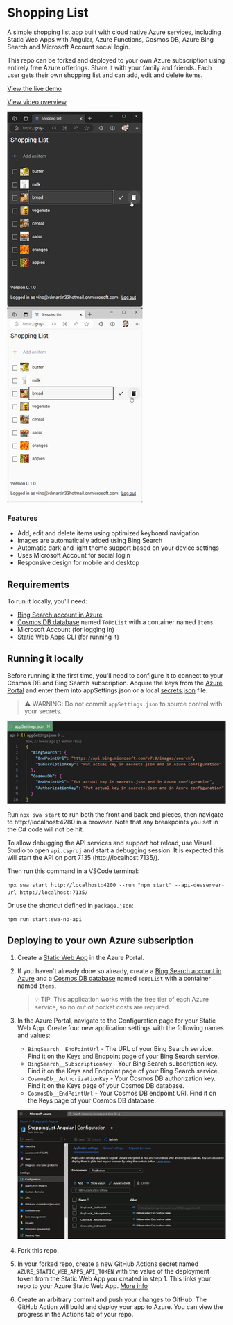 # Shopping List

A simple shopping list app built with cloud native Azure services, including Static Web Apps with Angular, Azure Functions,
Cosmos DB, Azure Bing Search and Microsoft Account social login.

This repo can be forked and deployed to your own Azure subscription using entirely free Azure offerings. Share it with
your family and friends. Each user gets their own shopping list and can add, edit and delete items.

[View the live demo](https://gray-mushroom-02481ed10.4.azurestaticapps.net/list)

[View video overview](https://youtu.be/6DAEaxzlybw?si=ejPLThNC9wCBBhSr)

![Shopping List main screen, dark theme](readme-images/sl-1.jpg)&nbsp;&nbsp;&nbsp;&nbsp;&nbsp;&nbsp;
![Shopping List main screen, light theme](readme-images/sl-light-1.jpg)

### Features

- Add, edit and delete items using optimized keyboard navigation
- Images are automatically added using Bing Search
- Automatic dark and light theme support based on your device settings
- Uses Microsoft Account for social login
- Responsive design for mobile and desktop

## Requirements

To run it locally, you'll need:

- [Bing Search account in Azure](https://www.microsoft.com/en-us/bing/apis/bing-web-search-api)
- [Cosmos DB database](https://learn.microsoft.com/en-us/azure/cosmos-db/nosql/quickstart-portal)
  named `ToDoList` with a container named `Items`
- Microsoft Account (for logging in)
- [Static Web Apps CLI](https://azure.github.io/static-web-apps-cli/) (for running it)

## Running it locally

Before running it the first time, you'll need to configure it to connect to your Cosmos DB and Bing Search subscription.
Acquire the keys from the [Azure Portal](https://portal.azure.com/) and enter them into appSettings.json or a local
[secrets.json](https://learn.microsoft.com/en-us/aspnet/core/security/app-secrets) file.

> ⚠️ WARNING: Do not commit `appSettings.json` to source control with your secrets.

![Screenshot of appSettings.json](readme-images/sl-app-settings.jpg)

Run `npx swa start` to run both the front and back end pieces, then navigate to http://localhost:4280 in a browser. Note that
any breakpoints you set in the C# code will not be hit.

To allow debugging the API services and support hot reload, use Visual Studio to open `api.csproj` and start a debugging session. It is expected this will start the API on port 7135 (http://localhost:7135/).

Then run this command in a VSCode terminal:

`npx swa start http://localhost:4200 --run "npm start" --api-devserver-url http://localhost:7135/`

Or use the shortcut defined in `package.json`:

`npm run start:swa-no-api`

## Deploying to your own Azure subscription

1. Create a [Static Web App](https://learn.microsoft.com/en-us/azure/static-web-apps/overview) in the Azure Portal.
1. If you haven't already done so already, create a
   [Bing Search account in Azure](https://www.microsoft.com/en-us/bing/apis/bing-web-search-api) and a
   [Cosmos DB database](https://learn.microsoft.com/en-us/azure/cosmos-db/nosql/quickstart-portal)
   named `ToDoList` with a container named `Items`.

   > 💡 TIP: This application works with the free tier of each Azure service, so no out of pocket costs are required.

1. In the Azure Portal, navigate to the Configuration page for your Static Web App. Create four new application settings
   with the following names and values:

   - `BingSearch__EndPointUrl` - The URL of your Bing Search service. Find it on the Keys and Endpoint page of your Bing Search
     service.
   - `BingSearch__SubscriptionKey` - Your Bing Search subscription key. Find it on the Keys and Endpoint page of your Bing
     Search service.
   - `CosmosDb__AuthorizationKey` - Your Cosmos DB authorization key. Find it on the Keys page of your Cosmos DB database.
   - `CosmosDb__EndPointUrl` - Your Cosmos DB endpoint URI. Find it on the Keys page of your Cosmos DB database.

   ![Azure Static Web App configuration](readme-images/sl-azure-config.jpg)

1. Fork this repo.
1. In your forked repo, create a new GitHub Actions secret named `AZURE_STATIC_WEB_APPS_API_TOKEN` with the value
   of the deployment token from the Static Web App you created in step 1. This links your repo to your Azure Static Web App.
   [More info](https://learn.microsoft.com/en-us/azure/static-web-apps/deployment-token-management)

1. Create an arbitrary commit and push your changes to GitHub. The GitHub Action will build and deploy your app to Azure.
   You can view the progress in the Actions tab of your repo.
